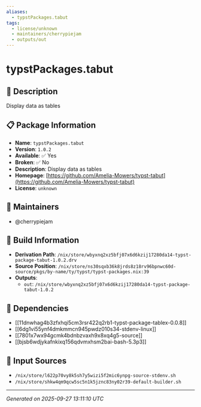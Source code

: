 ```yaml
---
aliases:
  - typstPackages.tabut
tags:
  - license/unknown
  - maintainers/cherrypiejam
  - outputs/out
---
```


# typstPackages.tabut

## 📝 Description

Display data as tables

## 📋 Package Information

- **Name**: `typstPackages.tabut`
- **Version**: `1.0.2`
- **Available**: ✅ Yes
- **Broken**: ✅ No
- **Description**: Display data as tables
- **Homepage**: [https://github.com/Amelia-Mowers/typst-tabut](https://github.com/Amelia-Mowers/typst-tabut)
- **License**: `unknown`
## 👥 Maintainers

- @cherrypiejam


## 🔧 Build Information

- **Derivation Path**: `/nix/store/wbyxnq2xz5bfj07x6d6kzij17280da14-typst-package-tabut-1.0.2.drv`
- **Source Position**: `/nix/store/ns30sqxb36k8jrds8z18rv96bpnwc60d-source/pkgs/by-name/ty/typst/typst-packages.nix:39`
- **Outputs**:
  - `out`:  `/nix/store/wbyxnq2xz5bfj07x6d6kzij17280da14-typst-package-tabut-1.0.2`

## 🔗 Dependencies

- [[11dnwhag4b3zfxhqi5cm3rsr422q2rb1-typst-package-tablex-0.0.8]]
- [[6dg1vi55ynf4dmkmmcn945pwdz010s34-stdenv-linux]]
- [[7801x7wx94gcmk4bdnbzvaxh9x8xq4g5-source]]
- [[bjsb6wdjykafnkixq156qdvmxhsm2bai-bash-5.3p3]]

## 📁 Input Sources

- `/nix/store/l622p70vy8k5sh7y5wizi5f2mic6ynpg-source-stdenv.sh`
- `/nix/store/shkw4qm9qcw5sc5n1k5jznc83ny02r39-default-builder.sh`

---
*Generated on 2025-09-27 13:11:10 UTC*
